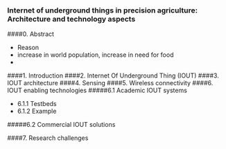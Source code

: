 ### Internet of underground things in precision agriculture: Architecture and technology aspects
####0. Abstract

-  Reason
  - increase in world population, increase in need for food
- 


####1. Introduction
####2. Internet Of Underground Thing (IOUT)
####3. IOUT architecture
####4. Sensing
####5. Wireless connectivity
####6. IOUT enabling technologies
#####6.1 Academic IOUT systems
- 6.1.1 Testbeds
- 6.1.2 Example 

#####6.2 Commercial IOUT solutions

####7. Research challenges